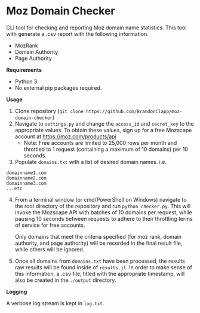 # Moz Domain Checker
CLI tool for checking and reporting Moz domain name statistics. This tool with generate a .csv report with the following information.
- MozRank
- Domain Authority
- Page Authority

**Requirements**
- Python 3
- No external pip packages required.

**Usage**
1. Clone repository (`git clone https://github.com/BrandonClapp/moz-domain-checker`)
2. Navigate to `settings.py` and change the `access_id` and `secret_key` to the appropriate values. To obtain these values, sign up for a free Mozscape account at https://moz.com/products/api
    - Note: Free accounts are limited to 25,000 rows per month and throttled to 1 request (containing a maximum of 10 domains) per 10 seconds.
3. Populate `domains.txt` with a list of desired domain names. i.e.

```
domainname1.com
domainname2.com
domainname3.com
...etc
```

4. From a terminal window (or cmd/PowerShell on Windows) navigate to the root directory of the repository and run `python checker.py`. This will invoke the Mozscape API with batches of 10 domains per request, while pausing 10 seconds between requests to adhere to their throttling terms of service for free accounts.

    Only domains that meet the criteria specified (for moz rank, domain authority, and page authority) will be recorded in the final result file, while others will be ignored.

5. Once all domains from `domains.txt` have been processed, the results raw results will be found inside of `results.jl`. In order to make sense of this information, a .csv file, titled with the appropriate timestamp, will also be created in the `./output` directory.

**Logging**

A verbose log stream is kept in `log.txt`.
